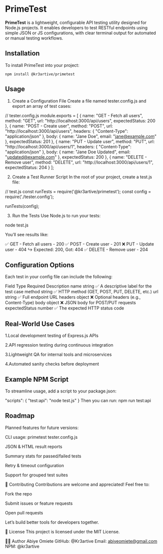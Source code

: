 # PrimeTest

**PrimeTest** is a lightweight, configurable API testing utility designed for Node.js projects. It enables developers to test RESTful endpoints using simple JSON or JS configurations, with clear terminal output for automated or manual testing workflows.


## Installation

To install PrimeTest into your project:

```
npm install @kr3artive/primetest

```

## Usage

1. Create a Configuration File
Create a file named tester.config.js and export an array of test cases:

// tester.config.js
module.exports = [
  {
    name: "GET - Fetch all users",
    method: "GET",
    url: "http://localhost:3000/api/users",
    expectedStatus: 200
  },
  {
    name: "POST - Create user",
    method: "POST",
    url: "http://localhost:3000/api/users",
    headers: {
      "Content-Type": "application/json"
    },
    body: {
      name: "Jane Doe",
      email: "jane@example.com"
    },
    expectedStatus: 201
  },
  {
    name: "PUT - Update user",
    method: "PUT",
    url: "http://localhost:3000/api/users/1",
    headers: {
      "Content-Type": "application/json"
    },
    body: {
      name: "Jane Doe Updated",
      email: "updated@example.com"
    },
    expectedStatus: 200
  },
  {
    name: "DELETE - Remove user",
    method: "DELETE",
    url: "http://localhost:3000/api/users/1",
    expectedStatus: 204
  }
];

2. Create a Test Runner Script
In the root of your project, create a test.js file:

// test.js
const runTests = require('@kr3artive/primetest');
const config = require('./tester.config');

runTests(config);

3. Run the Tests
Use Node.js to run your tests:

node test.js

You’ll see results like:

✅ GET - Fetch all users - 200
✅ POST - Create user - 201
❌ PUT - Update user - 404
↪ Expected: 200, Got: 404
✅ DELETE - Remove user - 204


## Configuration Options

Each test in your config file can include the following:

Field	Type	Required	Description
name	string	✅	A descriptive label for the test case
method	string	✅	HTTP method (GET, POST, PUT, DELETE, etc.)
url	string	✅	Full endpoint URL
headers	object	❌	Optional headers (e.g., Content-Type)
body	object	❌	JSON body for POST/PUT requests
expectedStatus	number	✅	The expected HTTP status code

## Real-World Use Cases

1.Local development testing of Express.js APIs

2.API regression testing during continuous integration

3.Lightweight QA for internal tools and microservices

4.Automated sanity checks before deployment

## Example NPM Script
To streamline usage, add a script to your package.json:

"scripts": {
  "test:api": "node test.js"
}
Then you can run:
npm run test:api


## Roadmap
Planned features for future versions:

 CLI usage: primetest tester.config.js

 JSON & HTML result reports

 Summary stats for passed/failed tests

 Retry & timeout configuration

 Support for grouped test suites

🙌 Contributing
Contributions are welcome and appreciated! Feel free to:

Fork the repo

Submit issues or feature requests

Open pull requests

Let’s build better tools for developers together.

📄 License
This project is licensed under the MIT License.

👨‍💻 Author
Abiye Omiete
GitHub: @Kr3artive
Email: abiyeomiete@gmail.com
NPM: @kr3artive